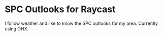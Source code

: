 # SPC Outlooks for Raycast
I follow weather and like to know the SPC outlooks for my area. Currently using OHX. 